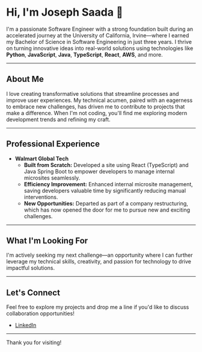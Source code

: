 # Hi, I'm Joseph Saada 👋

I'm a passionate Software Engineer with a strong foundation built during an accelerated journey at the University of California, Irvine—where I earned my Bachelor of Science in Software Engineering in just three years. I thrive on turning innovative ideas into real-world solutions using technologies like **Python**, **JavaScript**, **Java**, **TypeScript**, **React**, **AWS**, and more.

---

## About Me

I love creating transformative solutions that streamline processes and improve user experiences. My technical acumen, paired with an eagerness to embrace new challenges, has driven me to contribute to projects that make a difference. When I'm not coding, you'll find me exploring modern development trends and refining my craft.

---

## Professional Experience

- **Walmart Global Tech**  
  - **Built from Scratch:** Developed a site using React (TypeScript) and Java Spring Boot to empower developers to manage internal microsites seamlessly.  
  - **Efficiency Improvement:** Enhanced internal microsite management, saving developers valuable time by significantly reducing manual interventions.  
  - **New Opportunities:** Departed as part of a company restructuring, which has now opened the door for me to pursue new and exciting challenges.

---

## What I'm Looking For

I'm actively seeking my next challenge—an opportunity where I can further leverage my technical skills, creativity, and passion for technology to drive impactful solutions.

---

## Let's Connect

Feel free to explore my projects and drop me a line if you'd like to discuss collaboration opportunities!

- [LinkedIn](https://www.linkedin.com/in/joseph-saada)

---

Thank you for visiting!
